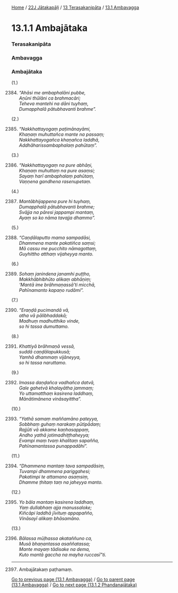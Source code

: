 
[Home](/) / [22J Jātakapāḷi](/tipitaka/22J.md) / [13 Terasakanipāta](/tipitaka/22J/13.md) / [13.1 Ambavagga](/tipitaka/22J/13/13.1.md)

# 13.1.1 Ambajātaka

### Terasakanipāta

### Ambavagga

### Ambajātaka

(1.)

2384. _“Ahāsi me ambaphalāni pubbe,_  
_Aṇūni thūlāni ca brahmacāri;_  
_Teheva mantehi na dāni tuyhaṃ,_  
_Dumapphalā pātubhavanti brahme”._  


(2.)

2385. _“Nakkhattayogaṃ paṭimānayāmi,_  
_Khaṇaṃ muhuttañca mante na passaṃ;_  
_Nakkhattayogañca khaṇañca laddhā,_  
_Addhāharissambaphalaṃ pahūtaṃ”._  


(3.)

2386. _“Nakkhattayogaṃ na pure abhāṇi,_  
_Khaṇaṃ muhuttaṃ na pure asaṃsi;_  
_Sayaṃ harī ambaphalaṃ pahūtaṃ,_  
_Vaṇṇena gandhena rasenupetaṃ._  


(4.)

2387. _Mantābhijappena pure hi tuyhaṃ,_  
_Dumapphalā pātubhavanti brahme;_  
_Svājja na pāresi jappampi mantaṃ,_  
_Ayaṃ so ko nāma tavajja dhammo”._  


(5.)

2388. _“Caṇḍālaputto mama sampadāsi,_  
_Dhammena mante pakatiñca saṃsi;_  
_Mā cassu me pucchito nāmagottaṃ,_  
_Guyhittho atthaṃ vijaheyya manto._  


(6.)

2389. _Sohaṃ janindena janamhi puṭṭho,_  
_Makkhābhibhūto alikaṃ abhāṇiṃ;_  
_‘Mantā ime brāhmaṇassā’ti micchā,_  
_Pahīnamanto kapaṇo rudāmi”._  


(7.)

2390. _“Eraṇḍā pucimandā vā,_  
_atha vā pālibhaddakā;_  
_Madhuṃ madhutthiko vinde,_  
_so hi tassa dumuttamo._  


(8.)

2391. _Khattiyā brāhmaṇā vessā,_  
_suddā caṇḍālapukkusā;_  
_Yamhā dhammaṃ vijāneyya,_  
_so hi tassa naruttamo._  


(9.)

2392. _Imassa daṇḍañca vadhañca datvā,_  
_Gale gahetvā khalayātha jammaṃ;_  
_Yo uttamatthaṃ kasirena laddhaṃ,_  
_Mānātimānena vināsayittha”._  


(10.)

2393. _“Yathā samaṃ maññamāno pateyya,_  
_Sobbhaṃ guhaṃ narakaṃ pūtipādaṃ;_  
_Rajjūti vā akkame kaṇhasappaṃ,_  
_Andho yathā jotimadhiṭṭhaheyya;_  
_Evampi maṃ tvaṃ khalitaṃ sapañña,_  
_Pahīnamantassa punappadāhi”._  


(11.)

2394. _“Dhammena mantaṃ tava sampadāsiṃ,_  
_Tuvampi dhammena pariggahesi;_  
_Pakatimpi te attamano asaṃsiṃ,_  
_Dhamme ṭhitaṃ taṃ na jaheyya manto._  


(12.)

2395. _Yo bāla mantaṃ kasirena laddhaṃ,_  
_Yaṃ dullabhaṃ ajja manussaloke;_  
_Kiñcāpi laddhā jīvituṃ appapañño,_  
_Vināsayī alikaṃ bhāsamāno._  


(13.)

2396. _Bālassa mūḷhassa akataññuno ca,_  
_Musā bhaṇantassa asaññatassa;_  
_Mante mayaṃ tādisake na dema,_  
_Kuto mantā gaccha na mayha ruccasī”ti._  


---

2397. Ambajātakaṃ paṭhamaṃ.



[Go to previous page (13.1 Ambavagga)](/tipitaka/22J/13/13.1.md) / [Go to parent page (13.1 Ambavagga)](/tipitaka/22J/13/13.1.md) / [Go to next page (13.1.2 Phandanajātaka)](/tipitaka/22J/13/13.1/13.1.2.md)


